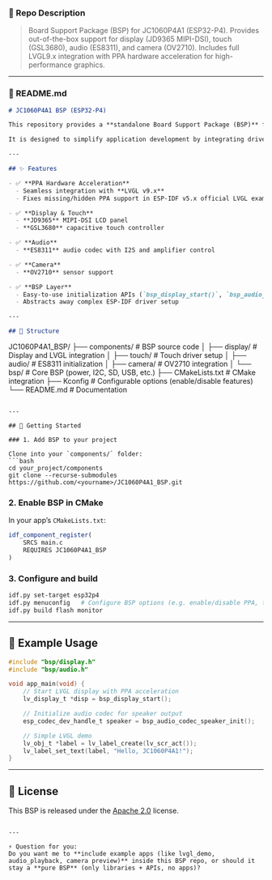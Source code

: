 

### 📌 Repo Description

> Board Support Package (BSP) for JC1060P4A1 (ESP32-P4). Provides out-of-the-box support for display (JD9365 MIPI-DSI), touch (GSL3680), audio (ES8311), and camera (OV2710). Includes full LVGL9.x integration with PPA hardware acceleration for high-performance graphics.

---

### 📄 README.md

```markdown
# JC1060P4A1 BSP (ESP32-P4)

This repository provides a **standalone Board Support Package (BSP)** for the **JC1060P4A1 development kit (ESP32-P4)**.  

It is designed to simplify application development by integrating drivers and initialization code for key peripherals, including **display, touch, audio, and camera**, with **LVGL v9.x and PPA acceleration support**.

---

## ✨ Features

- ✅ **PPA Hardware Acceleration**  
  - Seamless integration with **LVGL v9.x**  
  - Fixes missing/hidden PPA support in ESP-IDF v5.x official LVGL examples  

- ✅ **Display & Touch**  
  - **JD9365** MIPI-DSI LCD panel  
  - **GSL3680** capacitive touch controller  

- ✅ **Audio**  
  - **ES8311** audio codec with I2S and amplifier control  

- ✅ **Camera**  
  - **OV2710** sensor support  

- ✅ **BSP Layer**  
  - Easy-to-use initialization APIs (`bsp_display_start()`, `bsp_audio_codec_speaker_init()`, etc.)  
  - Abstracts away complex ESP-IDF driver setup  

---

## 📂 Structure

```

JC1060P4A1_BSP/
├── components/         # BSP source code
│   ├── display/        # Display and LVGL integration
│   ├── touch/          # Touch driver setup
│   ├── audio/          # ES8311 initialization
│   ├── camera/         # OV2710 integration
│   └── bsp/            # Core BSP (power, I2C, SD, USB, etc.)
├── CMakeLists.txt      # CMake integration
├── Kconfig             # Configurable options (enable/disable features)
└── README.md           # Documentation

````

---

## 🚀 Getting Started

### 1. Add BSP to your project

Clone into your `components/` folder:
```bash
cd your_project/components
git clone --recurse-submodules https://github.com/<yourname>/JC1060P4A1_BSP.git
````

### 2. Enable BSP in CMake

In your app’s `CMakeLists.txt`:

```cmake
idf_component_register(
    SRCS main.c
    REQUIRES JC1060P4A1_BSP
)
```

### 3. Configure and build

```bash
idf.py set-target esp32p4
idf.py menuconfig   # Configure BSP options (e.g. enable/disable PPA, touch, etc.)
idf.py build flash monitor
```

---

## 📌 Example Usage

```c
#include "bsp/display.h"
#include "bsp/audio.h"

void app_main(void) {
    // Start LVGL display with PPA acceleration
    lv_display_t *disp = bsp_display_start();

    // Initialize audio codec for speaker output
    esp_codec_dev_handle_t speaker = bsp_audio_codec_speaker_init();

    // Simple LVGL demo
    lv_obj_t *label = lv_label_create(lv_scr_act());
    lv_label_set_text(label, "Hello, JC1060P4A1!");
}
```

---

## 📜 License

This BSP is released under the [Apache 2.0](LICENSE) license.

```

---

⚡ Question for you:  
Do you want me to **include example apps (like lvgl_demo, audio_playback, camera preview)** inside this BSP repo, or should it stay a **pure BSP** (only libraries + APIs, no apps)?
```
